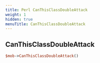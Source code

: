 ```yaml
---
title: Perl CanThisClassDoubleAttack
weight: 1
hidden: true
menuTitle: CanThisClassDoubleAttack
---
```

## CanThisClassDoubleAttack
```perl
$mob->CanThisClassDoubleAttack()
```